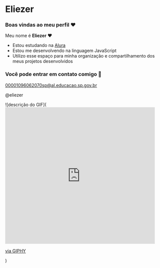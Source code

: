 # Eliezer

### Boas vindas ao meu perfil ❤

Meu nome é **Eliezer** ❤

- Estou estudando na [Alura](https://www.alura.com.br)
- Estou me desenvolvendo na linguagem JavaScript
- Utilizo esse espaço para minha organização e compartilhamento dos meus projetos desenvolvidos

### Você pode entrar em contato comigo 📢
00001096062070sp@al.educacao.sp.gov.br

@eliezer

![descrição do GIF](<iframe src="https://giphy.com/embed/DAof5KweijCUg" width="480" height="437" style="" frameBorder="0" class="giphy-embed" allowFullScreen></iframe><p><a href="https://giphy.com/gifs/sasuke-DAof5KweijCUg">via GIPHY</a></p>)



